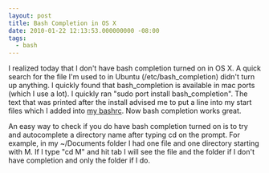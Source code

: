 ```yaml
---
layout: post
title: Bash Completion in OS X
date: 2010-01-22 12:13:53.000000000 -08:00
tags:
  - bash
---
```

I realized today that I don't have bash completion turned on in OS X. A quick search for the file I'm used to in Ubuntu (/etc/bash_completion) didn't turn up anything. I quickly found that bash_completion is available in mac ports (which I use a lot). I quickly ran "sudo port install bash_completion". The text that was printed after the install advised me to put a line into my start files which I added into <a href="http://git.kelsin.net/?p=configs.git;a=blob_plain;f=.bashrc;hb=HEAD">my bashrc</a>. Now bash completion works great.

An easy way to check if you do have bash completion turned on is to try and autocomplete a directory name after typing cd on the prompt. For example, in my ~/Documents folder I had one file and one directory starting with M. If I type "cd M" and hit tab I will see the file and the folder if I don't have completion and only the folder if I do.
